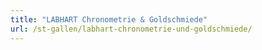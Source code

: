 ```yaml
---
title: "LABHART Chronometrie & Goldschmiede"
url: /st-gallen/labhart-chronometrie-und-goldschmiede/
---
```

